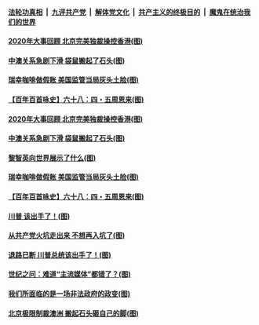 ####  [法轮功真相](../../../../basic/blob/master/README.md?t=12191702) &nbsp;|&nbsp; [九评共产党](../../../../9ping.md/blob/master/README.md?t=12191702) &nbsp;|&nbsp; [解体党文化](../../../../jtdwh.md/blob/master/README.md?t=12191702)  &nbsp;|&nbsp; [共产主义的终极目的](../../../../gczydzjmd.md/blob/master/README.md?t=12191702) &nbsp;|&nbsp; [魔鬼在统治我们的世界](../../../../mgztzwmdsj.md/blob/master/README.md?t=12191702) 


#### [2020年大事回顾 北京完美独裁操控香港(图)](../pages/p4/956317.md?t=12191702) 

#### [中澳关系急剧下滑 袋鼠搬起了石头(图)](../pages/p4/956314.md?t=12191702) 

#### [瑞幸咖啡做假账 美国监管当局灰头土脸(图)](../pages/p4/956310.md?t=12191702) 


#### [【百年百首咏史】六十八：四・五周恩来(图)](../pages/p4/956258.md?t=12191702) 



#### [2020年大事回顾 北京完美独裁操控香港(图)](../pages/p4/956317.md?t=12191702) 

#### [中澳关系急剧下滑 袋鼠搬起了石头(图)](../pages/p4/956314.md?t=12191702) 

#### [黎智英向世界展示了什么(图)](../pages/p4/956312.md?t=12191702) 

#### [瑞幸咖啡做假账 美国监管当局灰头土脸(图)](../pages/p4/956310.md?t=12191702) 





#### [【百年百首咏史】六十八：四・五周恩来(图)](../pages/p4/956258.md?t=12191702) 



#### [川普 该出手了！(图)](../pages/p4/956204.md?t=12191702) 

#### [从共产党火坑走出来 不想再入坑了(图)](../pages/p4/956196.md?t=12191702) 

#### [退路已断 川普总统该出手了！(图)](../pages/p4/956202.md?t=12191702) 

#### [世纪之问：难道“主流媒体”都错了？(图)](../pages/p4/956183.md?t=12191702) 

#### [我们所面临的是一场非法政府的政变(图)](../pages/p4/956188.md?t=12191702) 

#### [北京极限制裁澳洲 搬起石头砸自己的脚(图)](../pages/p4/956170.md?t=12191702) 


